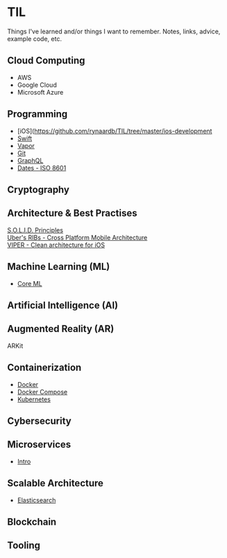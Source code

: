 # TIL
Things I've learned and/or things I want to remember. Notes, links, advice, example code, etc.

## Cloud Computing

* AWS
* Google Cloud
* Microsoft Azure

## Programming

* [iOS](https://github.com/rynaardb/TIL/tree/master/ios-development
* [Swift](https://github.com/rynaardb/TIL/tree/master/swift)
* [Vapor](https://github.com/rynaardb/TIL/tree/master/vapor)
* [Git](https://github.com/rynaardb/TIL/tree/master/git)
* [GraphQL](https://github.com/rynaardb/TIL/tree/master/graphql)
* [Dates - ISO 8601](https://www.iso.org/iso-8601-date-and-time-format.html)

## Cryptography

## Architecture & Best Practises

[S.O.L.I.D. Principles](https://github.com/rynaardb/TIL/tree/master/solid-principles)\
[Uber's RIBs - Cross Platform Mobile Architecture](https://github.com/uber/RIBs)\
[VIPER - Clean architecture for iOS](https://github.com/infinum/iOS-VIPER-Xcode-Templates)

## Machine Learning (ML)

* [Core ML](https://developer.apple.com/documentation/coreml)

## Artificial Intelligence (AI)

## Augmented Reality (AR)

ARKit

## Containerization

* [Docker](https://github.com/rynaardb/TIL/tree/master/docker)
* [Docker Compose](https://github.com/rynaardb/TIL/tree/master/docker-compose)
* [Kubernetes](https://github.com/rynaardb/TIL/tree/master/kubernetes)

## Cybersecurity

## Microservices

* [Intro](https://github.com/rynaardb/TIL/tree/master/microservices)

## Scalable Architecture

* [Elasticsearch](https://www.elastic.co)

## Blockchain

## Tooling
